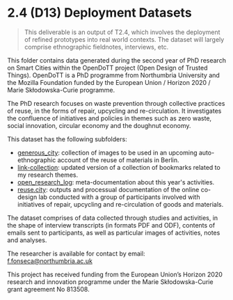 # 2.4 (D13) Deployment Datasets

> This deliverable is an output of T2.4, which involves the deployment of refined prototypes into real world contexts. The dataset will largely comprise ethnographic fieldnotes, interviews, etc.

This folder contains data generated during the second year of PhD research on Smart Cities within the OpenDoTT project (Open Design of Trusted Things). OpenDoTT is a PhD programme from Northumbria University and the Mozilla Foundation funded by the European Union / Horizon 2020 / Marie Skłodowska-Curie programme.

The PhD research focuses on waste prevention through collective practices of reuse, in the forms of repair, upcycling and re-circulation. It investigates the confluence of initiatives and policies in themes such as zero waste, social innovation, circular economy and the doughnut economy.

This dataset has the following subfolders:

- [generous_city](generous_city): collection of images to be used in an upcoming auto-ethnographic account of the reuse of materials in Berlin.
- [link-collection](link-collection): updated version of a collection of bookmarks related to my research themes.
- [open_research_log](open_research_log): meta-documentation about this year's activities.
- [reuse.city](reuse-city): outputs and processual documentation of the online co-design lab conducted with a group of participants involved with initiatives of repair, upcycling and re-circulation of goods and materials.

The dataset comprises of data collected through studies and activities, in the shape of interview transcripts (in formats PDF and ODF), contents of emails sent to participants, as well as particular images of activities, notes and analyses.

The researcher is available for contact by email: f.fonseca@northumbria.ac.uk

This project has received funding from the European Union’s Horizon 2020 research and innovation programme under the Marie Skłodowska-Curie grant agreement No 813508.
